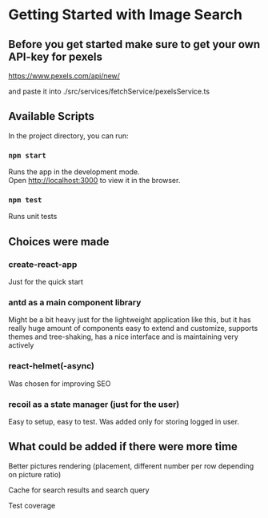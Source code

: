 # Getting Started with Image Search

## Before you get started make sure to get your own API-key for pexels

https://www.pexels.com/api/new/

and paste it into ./src/services/fetchService/pexelsService.ts

## Available Scripts

In the project directory, you can run:

### `npm start`

Runs the app in the development mode.\
Open [http://localhost:3000](http://localhost:3000) to view it in the browser.

### `npm test`

Runs unit tests

## Choices were made

### create-react-app

Just for the quick start

### antd as a main component library

Might be a bit heavy just for the lightweight application like this, but it has really huge amount of components easy to extend and customize, supports themes and tree-shaking, has a nice interface and is maintaining very actively

### react-helmet(-async)

Was chosen for improving SEO

### recoil as a state manager (just for the user)

Easy to setup, easy to test. Was added only for storing logged in user.

## What could be added if there were more time

Better pictures rendering (placement, different number per row depending on picture ratio)

Cache for search results and search query

Test coverage
